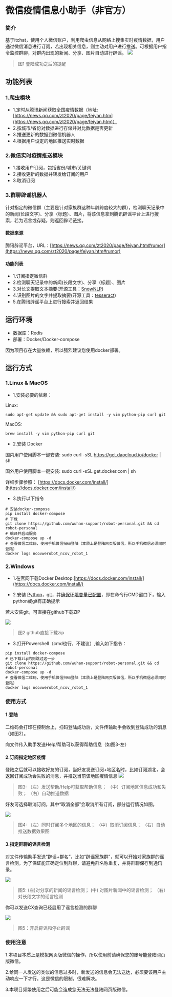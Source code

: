 # 微信疫情信息小助手（非官方）

### 简介

基于itchat，使用个人微信账户，利用爬虫信息从网络上搜集实时疫情数据，用户通过微信消息进行订阅，若出现相关信息，则主动对用户进行推送。可根据用户指令监控群聊，对群内出现的新闻、分享、图片自动进行辟谣。
![](resource/image/online.jpg)

> 图1 登陆成功之后的提醒

## 功能列表

### 1.爬虫模块

- 1.定时从腾讯新闻获取全国疫情数据（地址:[https://news.qq.com/zt2020/page/feiyan.htm](https://news.qq.com/zt2020/page/feiyan.htm)）
- 2.按城市/省份对数据进行存储并对比数据是否更新
- 3.推送更新的数据到微信机器人
- 4.根据用户设定的地区推送实时数据

### 2.微信实时疫情推送模块

- 1.接收用户订阅，包括省份/城市/关键词
- 2.接收更新的数据并转发给订阅的用户
- 3.取消订阅

### 3.群聊辟谣机器人

针对指定的微信群（主要是针对家族群这种年龄跨度较大的群），检测聊天记录中的新闻(长段文字)、分享（标题）、图片，将该信息拿到腾讯辟谣平台上进行搜索，若为谣言或存疑，则返回辟谣链接。

#### 数据来源

腾讯辟谣平台，URL：[https://news.qq.com/zt2020/page/feiyan.htm#rumor](https://news.qq.com/zt2020/page/feiyan.htm#rumor)

#### 功能列表

- 1.订阅指定微信群
- 2.检测聊天记录中的新闻(长段文字)、分享（标题）、图片
- 3.对长文提取文本摘要(开源工具：[SnowNLP](http://www.52nlp.cn/tag/snownlp))
- 4.识别图片的文字并提取摘要(开源工具：[tesseract](https://github.com/tesseract-ocr))
- 5.在腾讯辟谣平台上进行搜索并返回结果

## 运行环境

- 数据库：Redis
- 部署：Docker/Docker-compose

因为项目存在大量依赖，所以强烈建议您使用docker部署。

## 运行方式

### 1.Linux &  MacOS 

- 1.安装必要的依赖：

Linux:

```
sudo apt-get update && sudo apt-get install -y vim python-pip curl git
```
MacOS:

```
brew install -y vim python-pip curl git
```

- 2.安装 Docker

国内用户使用脚本一键安装: sudo curl -sSL https://get.daocloud.io/docker | sh

国外用户使用脚本一键安装: sudo curl -sSL get.docker.com | sh

详细步骤参照： [https://docs.docker.com/install/](https://docs.docker.com/install/)

- 3.执行以下指令

```
# 安装docker-compose
pip install docker-compose
# 下载
git clone https://github.com/wuhan-support/robot-personal.git && cd robot-personal
# 编译并启动服务
docker-compose up -d
# 查看微信二维码，使用手机微信扫码登陆（本质上是登陆网页版微信，所以手机微信必须同时登陆）
docker logs ncovwerobot_ncov_robot_1

```

### 2.Windows

- 1.在官网下载Docker Desktop:[https://docs.docker.com/install/](https://docs.docker.com/install/)

- 2.安装 [Python]()，[git](https://git-scm.com/downloads)，并[确保环境变量已配置](https://www.cnblogs.com/cnwuchao/p/10562416.html)，即在命令行CMD窗口下，输入python或git有正确提示
 
若未安装git，可直接在github下载ZIP

![](resource/image/download.png)
> 图2 github直接下载zip

- 3.打开Powershell（cmd也行，不建议）,输入如下指令：

```
pip install docker-compose
# 已下载zip的则跳过这一步
git clone https://github.com/wuhan-support/robot-personal.git && cd robot-personal
docker-compose up -d
# 查看微信二维码，使用手机微信扫码登陆（本质上是登陆网页版微信，所以手机微信必须同时登陆）
docker logs ncovwerobot_ncov_robot_1
```

### 使用方式

#### 1.登陆

二维码会打印在控制台上，扫码登陆成功后，文件传输助手会收到登陆成功的消息（如图2）。

向文件传入助手发送Help/帮助可以获得帮助信息（如图3-左）

#### 2.订阅指定地区疫情

登陆之后就可以接收好友的订阅，当好友发送订阅+地区名时，比如订阅湖北，会返回订阅成功会失败的消息，并推送当前该地区疫情信息
![](./resource/image/p3.jpg)

> 图3: （左）发送帮助/Help可获取帮助信息； （中）订阅地区信息成功和失败； （右）自动推送数据

好友可选择取消订阅，其中“取消全部”会取消所有订阅，部分运行情况如图。

![](./resource/image/p1.jpg)

> 图4: （左）同时订阅多个地区的信息； （中）取消订阅信息； （右）自动推送数据效果图

#### 3.指定群聊的谣言检测

对文件传输助手发送“辟谣+群名”，比如“辟谣家族群”，就可以开始对家族群的谣言检测。为了保证能正确定位到群聊，请避免群名称重复，并将群聊保存到通讯录。

![](./resource/image/p2.jpg)

>图5: (左)对分享的新闻的谣言检测； (中) 对图片新闻中的谣言检测； （右）对长段文字的谣言检测

你可以发送CX查询已经启用了谣言检测的群聊

![](./resource/image/p4.jpg)

>图5：开启辟谣和停止辟谣

### 使用注意

1.本项目本质上是模拟网页版微信的操作，所以使用前请确保您的账号能登陆网页版微信。

2.给同一人发送的类似的信息过多时，新发送的信息会无法送达，必须要该用户主动响应一下才行。这是微信的限制，很难解决。

3.本项目频繁使用之后可能会造成您无法无法登陆网页版微信。